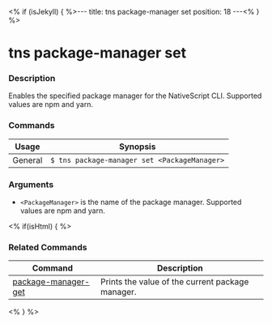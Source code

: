 <% if (isJekyll) { %>---
title: tns package-manager set
position: 18
---<% } %>

# tns package-manager set

### Description

Enables the specified package manager for the NativeScript CLI. Supported values are npm and yarn.

### Commands

Usage | Synopsis
------|-------
General | `$ tns package-manager set <PackageManager>`

### Arguments

* `<PackageManager>` is the name of the package manager. Supported values are npm and yarn.

<% if(isHtml) { %>

### Related Commands

Command | Description
----------|----------
[package-manager-get](package-manager-get.html) | Prints the value of the current package manager.
<% } %>

